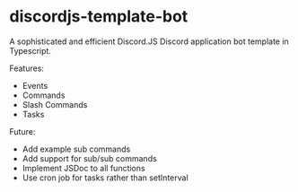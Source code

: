 # discordjs-template-bot
A sophisticated and efficient Discord.JS Discord application bot template in Typescript.

Features:
- Events
- Commands
- Slash Commands
- Tasks

Future:
- Add example sub commands
- Add support for sub/sub commands
- Implement JSDoc to all functions
- Use cron job for tasks rather than setInterval
